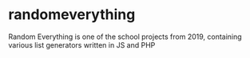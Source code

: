 # randomeverything
Random Everything is one of the school projects from 2019, containing various list generators written in JS and PHP
